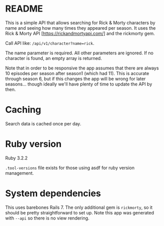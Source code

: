 # README

This is a simple API that allows searching for Rick & Morty characters by name and seeing how many times they appeared per season.
It uses the Rick & Morty API [https://rickandmortyapi.com/] and the rickmorty gem.

Call API like: `/api/v1/character?name=rick`. 

The name parameter is required. All other parameters are ignored. If no character is found, an empty array is returned.

Note that in order to be responsive the app assumes that there are always 10 episodes per season after season1 (which had 11).
This is accurate through season 6, but if this changes the app will be wrong for later seasons... though ideally we'll have plenty
of time to update the API by then.

# Caching
Search data is cached once per day.

# Ruby version
Ruby 3.2.2

`.tool-versions` file exists for those using asdf for ruby version management.

# System dependencies
This uses barebones Rails 7. The only additional gem is `rickmorty`, so it should be pretty straightforward to set up.
Note this app was generated with `--api` so there is no view rendering.

